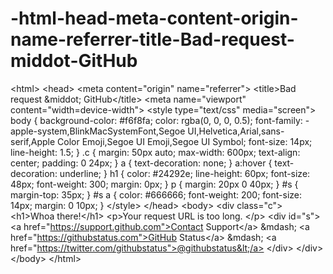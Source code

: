 # -html-head-meta-content-origin-name-referrer-title-Bad-request-middot-GitHub
  &lt;html>   &lt;head>     &lt;meta content="origin" name="referrer">     &lt;title>Bad request &amp;middot; GitHub&lt;/title>     &lt;meta name="viewport" content="width=device-width">     &lt;style type="text/css" media="screen">       body {         background-color: #f6f8fa;         color: rgba(0, 0, 0, 0.5);         font-family: -apple-system,BlinkMacSystemFont,Segoe UI,Helvetica,Arial,sans-serif,Apple Color Emoji,Segoe UI Emoji,Segoe UI Symbol;         font-size: 14px;         line-height: 1.5;       }       .c { margin: 50px auto; max-width: 600px; text-align: center; padding: 0 24px; }       a { text-decoration: none; }       a:hover { text-decoration: underline; }       h1 { color: #24292e; line-height: 60px; font-size: 48px; font-weight: 300; margin: 0px; }       p { margin: 20px 0 40px; }       #s { margin-top: 35px; }       #s a {         color: #666666;         font-weight: 200;         font-size: 14px;         margin: 0 10px;       }     &lt;/style>   &lt;/head>   &lt;body>     &lt;div class="c">       &lt;h1>Whoa there!&lt;/h1>       &lt;p>Your request URL is too long.       &lt;/p>       &lt;div id="s">         &lt;a href="https://support.github.com">Contact Support&lt;/a> &amp;mdash;         &lt;a href="https://githubstatus.com">GitHub Status&lt;/a> &amp;mdash;         &lt;a href="https://twitter.com/githubstatus">@githubstatus&lt;/a>       &lt;/div>     &lt;/div>   &lt;/body> &lt;/html>
